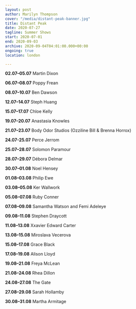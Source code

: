 ```yaml
---
layout: post
author: Marilyn Thompson
cover: "/media/distant-peak-banner.jpg"
title: Distant Peak
date: 2020-07-27
tagline: Summer Shows
start: 2020-07-01
end: 2020-09-03
archive: 2020-09-04T04:01:00.000+00:00
ongoing: true
location: london

---
```

**02.07–05.07** Martin Dixon

**06.07–08.07** Poppy Frean

**08.07–10.07** Ben Dawson

**12.07–14.07** Steph Huang

**15.07–17.07** Chloe Kelly

**19.07–20.07** Anastasia Knowles

**21.07–23.07** Body Odor Studios (Ozziline Bill & Brenna Horrox)

**24.07-25.07** Perce Jerrom

**25.07–28.07** Solomon Paramour

**28.07–29.07** Débora Delmar

**30.07–01.08** Noel Hensey

**01.08–03.08** Philip Ewe

**03.08–05.08** Ker Wallwork

**05.08–07.08** Ruby Conner

**07.08–09.08** Samantha Watson and Femi Adeleye

**09.08–11.08** Stephen Draycott

**11.08–13.08** Xxavier Edward Carter

**13.08–15.08** Miroslava Vecerova

**15.08–17.08** Grace Black

**17.08–19.08** Alison Lloyd

**19.08–21.08** Freya McLean

**21.08–24.08** Rhea Dillon

**24.08–27.08** The Gate

**27.08–29.08** Sarah Hollamby

**30.08–31.08** Martha Armitage